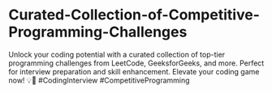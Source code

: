 # Curated-Collection-of-Competitive-Programming-Challenges
Unlock your coding potential with a curated collection of top-tier programming challenges from LeetCode, GeeksforGeeks, and more. Perfect for interview preparation and skill enhancement. Elevate your coding game now! 💡🚀 #CodingInterview #CompetitiveProgramming
